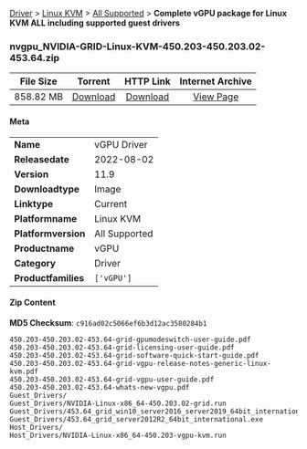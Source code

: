 
[Driver](/README.md)  >  [Linux KVM](/index/Driver/Linux_KVM.md)  >  [All Supported](/index/Driver/Linux_KVM/All_Supported.md)  >  **Complete vGPU package for Linux KVM ALL including supported guest drivers**


### nvgpu_NVIDIA-GRID-Linux-KVM-450.203-450.203.02-453.64.zip

| **File Size** | **Torrent**  | **HTTP Link** | **Internet Archive** |
|:-------------:|:------------:|:-------------:|:--------------------:|
| 858.82 MB |  [Download](https://archive.org/download/nvgpu_NVIDIA-GRID-Linux-KVM-450.203-450.203.02-453.64.zip/nvgpu_NVIDIA-GRID-Linux-KVM-450.203-450.203.02-453.64.zip_archive.torrent)       | [Download](https://archive.org/compress/nvgpu_NVIDIA-GRID-Linux-KVM-450.203-450.203.02-453.64.zip) | [View Page](https://archive.org/details/nvgpu_NVIDIA-GRID-Linux-KVM-450.203-450.203.02-453.64.zip)       |

#### Meta

<table>
<tr><td><strong>Name</strong></td><td>vGPU Driver</td></tr>
<tr><td><strong>Releasedate</strong></td><td>2022-08-02</td></tr>
<tr><td><strong>Version</strong></td><td>11.9</td></tr>
<tr><td><strong>Downloadtype</strong></td><td>Image</td></tr>
<tr><td><strong>Linktype</strong></td><td>Current</td></tr>
<tr><td><strong>Platformname</strong></td><td>Linux KVM</td></tr>
<tr><td><strong>Platformversion</strong></td><td>All Supported</td></tr>
<tr><td><strong>Productname</strong></td><td>vGPU</td></tr>
<tr><td><strong>Category</strong></td><td>Driver</td></tr>
<tr><td><strong>Productfamilies</strong></td><td><code>['vGPU']</code></td></tr>
</table>

#### Zip Content

**MD5 Checksum**: `c916ad02c5066ef6b3d12ac3580284b1`

```text
450.203-450.203.02-453.64-grid-gpumodeswitch-user-guide.pdf
450.203-450.203.02-453.64-grid-licensing-user-guide.pdf
450.203-450.203.02-453.64-grid-software-quick-start-guide.pdf
450.203-450.203.02-453.64-grid-vgpu-release-notes-generic-linux-kvm.pdf
450.203-450.203.02-453.64-grid-vgpu-user-guide.pdf
450.203-450.203.02-453.64-whats-new-vgpu.pdf
Guest_Drivers/
Guest_Drivers/NVIDIA-Linux-x86_64-450.203.02-grid.run
Guest_Drivers/453.64_grid_win10_server2016_server2019_64bit_international.exe
Guest_Drivers/453.64_grid_server2012R2_64bit_international.exe
Host_Drivers/
Host_Drivers/NVIDIA-Linux-x86_64-450.203-vgpu-kvm.run
```